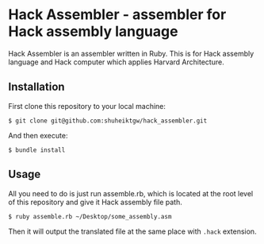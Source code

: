 # Hack Assembler - assembler for Hack assembly language

Hack Assembler is an assembler written in Ruby. This is for Hack assembly language and Hack computer which applies Harvard Architecture.


## Installation

First clone this repository to your local machine:

    $ git clone git@github.com:shuheiktgw/hack_assembler.git


And then execute:

    $ bundle install

## Usage
All you need to do is just run assemble.rb, which is located at the root level of this repository and give it Hack assembly file path.


    $ ruby assemble.rb ~/Desktop/some_assembly.asm

Then it will output the translated file at the same place with `.hack` extension.
 
